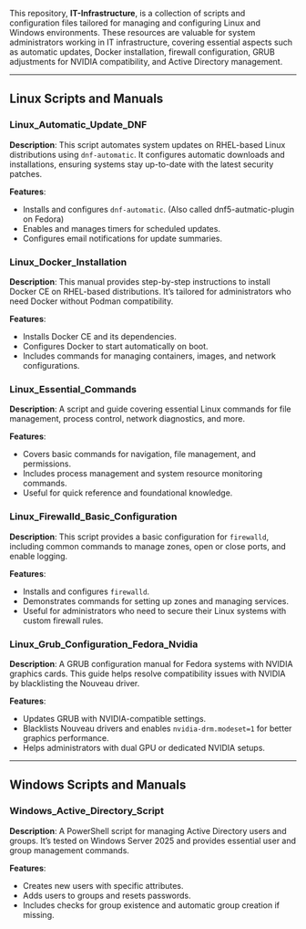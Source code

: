 
This repository, **IT-Infrastructure**, is a collection of scripts and configuration files tailored for managing and configuring Linux and Windows environments. These resources are valuable for system administrators working in IT infrastructure, covering essential aspects such as automatic updates, Docker installation, firewall configuration, GRUB adjustments for NVIDIA compatibility, and Active Directory management.

---

## Linux Scripts and Manuals

### Linux_Automatic_Update_DNF
**Description**: This script automates system updates on RHEL-based Linux distributions using `dnf-automatic`. It configures automatic downloads and installations, ensuring systems stay up-to-date with the latest security patches.

**Features**:
- Installs and configures `dnf-automatic`. (Also called dnf5-autmatic-plugin on Fedora)
- Enables and manages timers for scheduled updates.
- Configures email notifications for update summaries.

### Linux_Docker_Installation
**Description**: This manual provides step-by-step instructions to install Docker CE on RHEL-based distributions. It’s tailored for administrators who need Docker without Podman compatibility.

**Features**:
- Installs Docker CE and its dependencies.
- Configures Docker to start automatically on boot.
- Includes commands for managing containers, images, and network configurations.

### Linux_Essential_Commands
**Description**: A script and guide covering essential Linux commands for file management, process control, network diagnostics, and more.

**Features**:
- Covers basic commands for navigation, file management, and permissions.
- Includes process management and system resource monitoring commands.
- Useful for quick reference and foundational knowledge.

### Linux_Firewalld_Basic_Configuration
**Description**: This script provides a basic configuration for `firewalld`, including common commands to manage zones, open or close ports, and enable logging.

**Features**:
- Installs and configures `firewalld`.
- Demonstrates commands for setting up zones and managing services.
- Useful for administrators who need to secure their Linux systems with custom firewall rules.

### Linux_Grub_Configuration_Fedora_Nvidia
**Description**: A GRUB configuration manual for Fedora systems with NVIDIA graphics cards. This guide helps resolve compatibility issues with NVIDIA by blacklisting the Nouveau driver.

**Features**:
- Updates GRUB with NVIDIA-compatible settings.
- Blacklists Nouveau drivers and enables `nvidia-drm.modeset=1` for better graphics performance.
- Helps administrators with dual GPU or dedicated NVIDIA setups.

---

## Windows Scripts and Manuals

### Windows_Active_Directory_Script
**Description**: A PowerShell script for managing Active Directory users and groups. It’s tested on Windows Server 2025 and provides essential user and group management commands.

**Features**:
- Creates new users with specific attributes.
- Adds users to groups and resets passwords.
- Includes checks for group existence and automatic group creation if missing.
